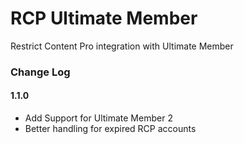 # RCP Ultimate Member
Restrict Content Pro integration with Ultimate Member

### Change Log

#### 1.1.0
* Add Support for Ultimate Member 2
* Better handling for expired RCP accounts